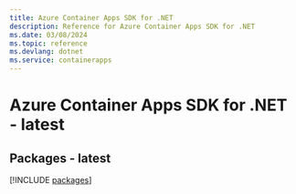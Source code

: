 ```yaml
---
title: Azure Container Apps SDK for .NET
description: Reference for Azure Container Apps SDK for .NET
ms.date: 03/08/2024
ms.topic: reference
ms.devlang: dotnet
ms.service: containerapps
---
```

# Azure Container Apps SDK for .NET - latest
## Packages - latest
[!INCLUDE [packages](container-apps-index.md)]